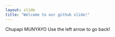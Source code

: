```yaml
---
layout: slide
title: "Welcome to our github slide!"
---
```

Chupapi MUNYAYO
Use the left arrow to go back!
